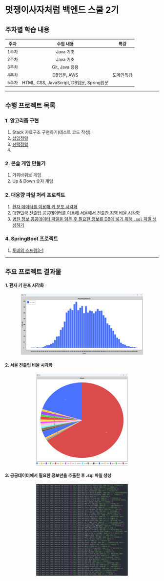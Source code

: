 # 멋쟁이사자처럼 백엔드 스쿨 2기

## 주차별 학습 내용
|  주차   |                 수업 내용                 |   특강  |
|:-----:|:-------------------------------------:|:-----:|
|  1주차  |                Java 기초                |       |
|  2주차  |                Java 기초                |       |
|  3주차  |             Git, Java 응용              |       |
|  4주차  |               DB입문, AWS               | 도메인특강 |
|  5주차  | HTML, CSS, JavaScript, DB입문, Spring입문 |  |

---

## 수행 프로젝트 목록
### 1. 알고리즘 구현
1. Stack 자료구조 구현하기(테스트 코드 작성)
2. [삽입정렬](https://github.com/wogus0518/LikeLion-Backend/blob/main/do-in-class/src/main/week4/date221014/InsertionSortEx.java)
3. [선택정렬](https://github.com/wogus0518/LikeLion-Backend/blob/main/do-in-class/src/main/week4/date221013/algorithm/SelectionSortEx.java)
4. 

### 2. 콘솔 게임 만들기
1. 가위바위보 게임
2. Up & Down 숫자 게임

### 2. 대용량 파일 처리 프로젝트
1. [환자 데이터를 이용해 키 분포 시각화](https://github.com/wogus0518/LikeLion-Backend/tree/main/do-in-class/src/main/week3/date221007/miniProject)
2. [대한민국 전출입 공공데이터를 이용해 서울에서 전출간 지역 비율 시각화](https://github.com/wogus0518/LikeLion-Backend/tree/main/do-in-class/src/main/week3/date221007/miniProject)
3. [병원 정보 공공데이터 파일을 읽은 후 필요한 정보를 DB에 넣기 위해 `.sql` 파일 생성하기](https://github.com/wogus0518/likelion-gradle-01)

### 4. SpringBoot 프로젝트
1. [토비의 스프링3-1](https://github.com/wogus0518/likelion-spring)

---

## 주요 프로젝트 결과물
#### 1. 환자 키 분포 시각화 
<div align="center"><img src="resources/img/patientHeight.png" width="400" height="200"></div>

#### 2. 서울 전출입 비율 시각화 
<div align="center"><img src="resources/img/sidoPiechart.png" width="300" height="300"></div>

#### 3. 공공데이터에서 필요한 정보만을 추출한 후 .sql 파일 생성 
<div align="center"><img src="resources/img/hospitalSql.png" width="300" height="300"></div>
